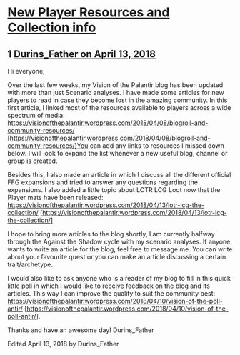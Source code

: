 # [New Player Resources and Collection info](https://community.fantasyflightgames.com/topic/273520-new-player-resources-and-collection-info/)

## 1 [Durins_Father on April 13, 2018](https://community.fantasyflightgames.com/topic/273520-new-player-resources-and-collection-info/?do=findComment&comment=3283661)

Hi everyone,

Over the last few weeks, my Vision of the Palantir blog has been updated with more than just Scenario analyses. I have made some articles for new players to read in case they become lost in the amazing community. In this first article, I linked most of the resources available to players across a wide spectrum of media: https://visionofthepalantir.wordpress.com/2018/04/08/blogroll-and-community-resources/ [https://visionofthepalantir.wordpress.com/2018/04/08/blogroll-and-community-resources/]You can add any links to resources I missed down below. I will look to expand the list whenever a new useful blog, channel or group is created.

Besides this, I also made an article in which I discuss all the different official FFG expansions and tried to answer any questions regarding the expansions. I also added a little topic about LOTR LCG Loot now that the Player mats have been released: https://visionofthepalantir.wordpress.com/2018/04/13/lotr-lcg-the-collection/ [https://visionofthepalantir.wordpress.com/2018/04/13/lotr-lcg-the-collection/]

I hope to bring more articles to the blog shortly, I am currently halfway through the Against the Shadow cycle with my scenario analyses. If anyone wants to write an article for the blog, feel free to message me. You can write about your favourite quest or you can make an article discussing a certain trait/archetype.

I would also like to ask anyone who is a reader of my blog to fill in this quick little poll in which I would like to receive feedback on the blog and its articles. This way I can improve the quality to suit the community best: https://visionofthepalantir.wordpress.com/2018/04/10/vision-of-the-poll-antir/ [https://visionofthepalantir.wordpress.com/2018/04/10/vision-of-the-poll-antir/].

Thanks and have an awesome day!
Durins_Father

Edited April 13, 2018 by Durins_Father

